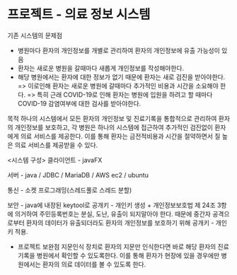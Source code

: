 # 프로젝트 - 의료 정보 시스템


기존 시스템의 문제점
- 병원마다 환자의 개인정보를 개별로 관리하여 환자의 개인정보에 유출 가능성이 있음
- 환자는 새로운 병원을 갈때마다 새롭게 개인정보를 작성해야한다.
- 해당 병원에서는 환자에 대한 정보가 없기 때문에 환자는 새로 검진을 받아야한다.
  => 이로인해 환자는 새로운 병원에 갈때마다 추가적인 비용과 시간을 소요해야 한다.
  => 특히 근래 COVID-19로 인해 환자는 병원에 입원을 하려고 할 때마다 COVID-19 감염여부에 대한
     검사를 받아야한다.

목적
하나의 시스템에서 모든 환자의 개인정보 및 진료기록을 통합적으로 관리하여 환자의 개인정보를 보호하고,
각 병원은 하나의 시스템에 접근하여 추가적인 검진없이 환자에게 의료 서비스를 제공한다.
이를 통해 환자는 금전적비용과 시간을 절약하면서 질 높은 의료 서비스를 제공받을 수 있다.


<시스템 구성>
클라이언트 - javaFX

서버 - java / JDBC / MariaDB / AWS ec2 / ubuntu

통신 - 소켓 프로그래밍(스레드풀로 스레드 분할)

보안 - java에 내장된 keytool로 공개키 - 개인키 생성
     + 개인정보보호법 제 24조 3항에 의거하여 주민등록번호는 분실, 도난, 유출이 되지말아야 한다.
       때문에 중간자 공격으로부터 환자의 데이터가 유출되더라도 환자의 개인정보를 보호하기 위해 공개키 - 개인키 적용.
       
       


* 프로젝트 보완점
 지문인식 장치로 환자의 지문만 인식한다면 바로 해당 환자의 진료기록을 병원에서 확인할 수 있도록한다.
 이를 통해 환자가 현장에 있을 경우에만 병원에서는 환자의 의료 데이터를 볼 수 있도록 한다.
